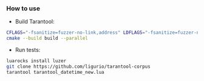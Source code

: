 ### How to use

- Build Tarantool:
```sh
CFLAGS="-fsanitize=fuzzer-no-link,address" LDFLAGS="-fsanitize=fuzzer-no-link,address" CC=clang-14 CXX=clang++-14 cmake -S . -B build -G Ninja
cmake --build build --parallel
```
- Run tests:
```sh
luarocks install luzer
git clone https://github.com/ligurio/tarantool-corpus
tarantool tarantool_datetime_new.lua
```
